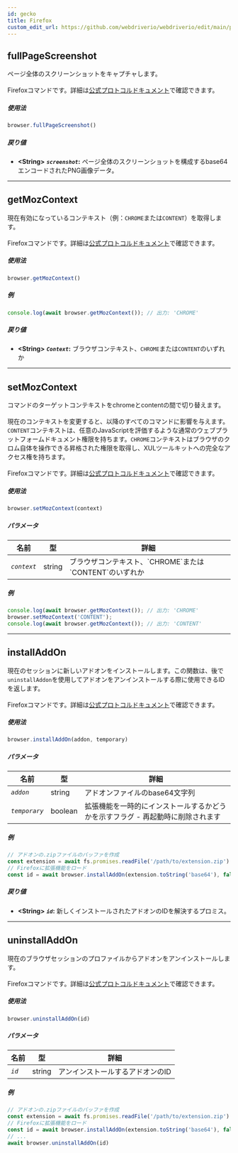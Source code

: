 ```yaml
---
id: gecko
title: Firefox
custom_edit_url: https://github.com/webdriverio/webdriverio/edit/main/packages/wdio-protocols/src/protocols/gecko.ts
---
```


## fullPageScreenshot
ページ全体のスクリーンショットをキャプチャします。<br /><br />Firefoxコマンドです。詳細は[公式プロトコルドキュメント](https://phabricator.services.mozilla.com/source/mozilla-central/browse/default/testing/geckodriver/src/command.rs$43-46)で確認できます。

##### 使用法

```js
browser.fullPageScreenshot()
```


##### 戻り値

- **&lt;String&gt;**
            **<code><var>screenshot</var></code>:** ページ全体のスクリーンショットを構成するbase64エンコードされたPNG画像データ。


---

## getMozContext
現在有効になっているコンテキスト（例：`CHROME`または`CONTENT`）を取得します。<br /><br />Firefoxコマンドです。詳細は[公式プロトコルドキュメント](https://github.com/SeleniumHQ/selenium/blob/586affe0cf675b1d5c8abc756defa4a46d95391b/javascript/node/selenium-webdriver/firefox.js#L615-L622)で確認できます。

##### 使用法

```js
browser.getMozContext()
```

##### 例


```js
console.log(await browser.getMozContext()); // 出力: 'CHROME'
```


##### 戻り値

- **&lt;String&gt;**
            **<code><var>Context</var></code>:** ブラウザコンテキスト、`CHROME`または`CONTENT`のいずれか


---

## setMozContext
コマンドのターゲットコンテキストをchromeとcontentの間で切り替えます。<br /><br />現在のコンテキストを変更すると、以降のすべてのコマンドに影響を与えます。`CONTENT`コンテキストは、任意のJavaScriptを評価するような通常のウェブプラットフォームドキュメント権限を持ちます。`CHROME`コンテキストはブラウザのクロム自体を操作できる昇格された権限を取得し、XULツールキットへの完全なアクセス権を持ちます。<br /><br />Firefoxコマンドです。詳細は[公式プロトコルドキュメント](https://github.com/SeleniumHQ/selenium/blob/586affe0cf675b1d5c8abc756defa4a46d95391b/javascript/node/selenium-webdriver/firefox.js#L615-L645)で確認できます。

##### 使用法

```js
browser.setMozContext(context)
```


##### パラメータ

<table>
  <thead>
    <tr>
      <th>名前</th><th>型</th><th>詳細</th>
    </tr>
  </thead>
  <tbody>
    <tr>
      <td><code><var>context</var></code></td>
      <td>string</td>
      <td>ブラウザコンテキスト、`CHROME`または`CONTENT`のいずれか</td>
    </tr>
  </tbody>
</table>

##### 例


```js
console.log(await browser.getMozContext()); // 出力: 'CHROME'
browser.setMozContext('CONTENT');
console.log(await browser.getMozContext()); // 出力: 'CONTENT'
```



---

## installAddOn
現在のセッションに新しいアドオンをインストールします。この関数は、後で`uninstallAddon`を使用してアドオンをアンインストールする際に使用できるIDを返します。<br /><br />Firefoxコマンドです。詳細は[公式プロトコルドキュメント](https://github.com/SeleniumHQ/selenium/blob/586affe0cf675b1d5c8abc756defa4a46d95391b/javascript/node/selenium-webdriver/firefox.js#L647-L668)で確認できます。

##### 使用法

```js
browser.installAddOn(addon, temporary)
```


##### パラメータ

<table>
  <thead>
    <tr>
      <th>名前</th><th>型</th><th>詳細</th>
    </tr>
  </thead>
  <tbody>
    <tr>
      <td><code><var>addon</var></code></td>
      <td>string</td>
      <td>アドオンファイルのbase64文字列</td>
    </tr>
    <tr>
      <td><code><var>temporary</var></code></td>
      <td>boolean</td>
      <td>拡張機能を一時的にインストールするかどうかを示すフラグ - 再起動時に削除されます</td>
    </tr>
  </tbody>
</table>

##### 例


```js
// アドオンの.zipファイルのバッファを作成
const extension = await fs.promises.readFile('/path/to/extension.zip')
// Firefoxに拡張機能をロード
const id = await browser.installAddOn(extension.toString('base64'), false);
```


##### 戻り値

- **&lt;String&gt;**
            **<code><var>id</var></code>:** 新しくインストールされたアドオンのIDを解決するプロミス。


---

## uninstallAddOn
現在のブラウザセッションのプロファイルからアドオンをアンインストールします。<br /><br />Firefoxコマンドです。詳細は[公式プロトコルドキュメント](https://github.com/SeleniumHQ/selenium/blob/586affe0cf675b1d5c8abc756defa4a46d95391b/javascript/node/selenium-webdriver/firefox.js#L670-L687)で確認できます。

##### 使用法

```js
browser.uninstallAddOn(id)
```


##### パラメータ

<table>
  <thead>
    <tr>
      <th>名前</th><th>型</th><th>詳細</th>
    </tr>
  </thead>
  <tbody>
    <tr>
      <td><code><var>id</var></code></td>
      <td>string</td>
      <td>アンインストールするアドオンのID</td>
    </tr>
  </tbody>
</table>

##### 例


```js
// アドオンの.zipファイルのバッファを作成
const extension = await fs.promises.readFile('/path/to/extension.zip')
// Firefoxに拡張機能をロード
const id = await browser.installAddOn(extension.toString('base64'), false);
// ...
await browser.uninstallAddOn(id)
```